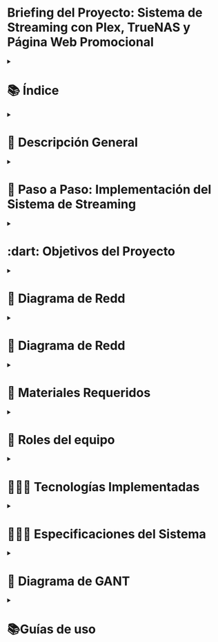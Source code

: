 # Briefing del Proyecto: Sistema de Streaming con Plex, TrueNAS y Página Web Promocional

<details>
  <summary><h1>📚 Índice</h1></summary> 
<p>&nbsp; - Descripción General</p>
<p>&nbsp; - Paso a Paso: - Implementación del Sistema de Streaming</p>
<p>&nbsp; - Infraestructura del Proyecto</p>
<p>&nbsp; - Configuración de la VM con Docker</p>
<p>&nbsp; - Objetivos del Proyecto</p>
<p>&nbsp;&nbsp;&nbsp; - Objetivos Principales</p>
<p>&nbsp;&nbsp;&nbsp; - Objetivos Secundarios</p>
<p>&nbsp; - Diagrama de Red</p>
<p>&nbsp; - Estructura del Proyecto</p>
<p>&nbsp; - Materiales Requeridos</p>
<p>&nbsp; - Roles del Equipo</p>
<p>&nbsp; - Tecnologías Implementadas</p>
<p>&nbsp; - Especificaciones del Sistema</p>
<p>&nbsp; - Diagrama de GANT</p>
<p>&nbsp; - Guías de uso</p>
<p>&nbsp;&nbsp;&nbsp; - DNS</p>
<p>&nbsp;&nbsp;&nbsp; - DHCP</p>
<p>&nbsp;&nbsp;&nbsp; - APACHE</p>
<p>&nbsp;&nbsp;&nbsp; - PFSENCE</p>
<p>&nbsp; - Diagrama de Red</p>
<p>&nbsp; - Documentación y Recursos Adicionales</p>
</details>

<details>
  <summary><h1>📜 Descripción General</h1></summary>
El objetivo de este proyecto es crear un sistema de streaming multimedia eficiente y seguro, utilizando Plex en un entorno virtualizado para gestionar contenido como videos, imágenes y más. Para garantizar la seguridad y disponibilidad de los datos, se implementará un sistema de backups automatizados con TrueNAS, que realizará copias incrementales a medida que se añadan nuevos contenidos. Además, se desarrollará una **página web promocional** para destacar las características del sistema de streaming y redireccionar a los usuarios a las redes sociales del proyecto.
</details>

<details>

<summary><h1>📌 Paso a Paso: Implementación del Sistema de Streaming</h1></summary>

### 🖥️ Infraestructura del Proyecto
✅ **Máquinas Virtuales con Ubuntu Server:**
- **VM 1:** Docker con contenedores (Plex, MySQL + PHP, Web)
  - Hostea aplicaciones en contenedores Docker, incluyendo Plex para streaming multimedia y un servidor web para aplicaciones.
- **VM 2:** Pi-hole (Servidor DNS y bloqueador de publicidad)
  - Funciona como servidor DNS y bloquea anuncios no deseados en toda la red, mejorando la seguridad y el rendimiento.
- **VM 3:** pfSense (Firewall y servidor DHCP)
  - Aloja aplicaciones web con Apache, PHP para el backend y MySQL para la gestión de bases de datos.

## 🚀 1. Configuración de la VM con Docker
### 1.1. Instalación de Docker y Docker Compose
- [ ] Instalar Docker en Ubuntu Server
- [ ] Instalar Docker Compose
- [ ] Crear una red de Docker para comunicación entre los contenedores

### 1.2. Implementación de Contenedores
#### 🟠 **Contenedor 1: Plex (Servidor de Streaming)**
- [ ] Descargar la imagen oficial de Plex
- [ ] Configurar volúmenes para almacenamiento de medios
- [ ] Asignar puertos para acceso web y streaming
- [ ] Probar la reproducción de contenido en la red local

#### 🟡 **Contenedor 2: MySQL + PHP (Base de Datos y Backend)**
- [ ] Descargar la imagen de MySQL
- [ ] Configurar usuarios y permisos en la base de datos
- [ ] Descargar la imagen de PHP y phpMyAdmin
- [ ] Configurar conexión entre PHP y MySQL
- [ ] Verificar acceso a la base de datos desde otros contenedores

#### 🔵 **Contenedor 3: Página Web Promocional (HTML, CSS, JavaScript)**
- [ ] Elegir y configurar el servidor web (Nginx o Apache)
- [ ] Crear y desplegar la página web con HTML, CSS y JavaScript
- [ ] Configurar el acceso desde la red local
- [ ] Implementar medidas básicas de seguridad (HTTPS, firewall, etc.)

---

## 🌐 2. Configuración de Infraestructura Adicional
### 2.1. **VM con Pi-hole (Servidor DNS y Bloqueador de Publicidad)**
- [ ] Instalar Pi-hole en Ubuntu Server
- [ ] Configurar como servidor DNS de la red
- [ ] Establecer reglas de bloqueo de anuncios
- [ ] Verificar que los dispositivos de la red usan Pi-hole

### 2.2. **VM con pfSense (Firewall y Servidor DHCP)**
- [ ] Instalar pfSense en Ubuntu Server
- [ ] Configurar interfaces de red
- [ ] Activar y configurar el servidor DHCP
- [ ] Definir reglas de firewall para permitir tráfico a los servicios necesarios
- [ ] Habilitar NAT si es necesario

---

## ✅ 3. Pruebas y Ajustes Finales
✅ **Verificar que cada servicio funciona correctamente:**
- [ ] Probar la reproducción de medios en Plex
- [ ] Acceder a la base de datos desde la web
- [ ] Asegurar que la web promocional carga sin problemas
- [ ] Comprobar que Pi-hole bloquea anuncios y funciona como DNS
- [ ] Probar conectividad a internet y filtrado de tráfico con pfSense

---

## 🔥 4. Opcional (Mejoras y Optimización)
- [ ] Configurar backups automáticos en TrueNAS
- [ ] Implementar HTTPS con Let's Encrypt en la web
- [ ] Crear reglas avanzadas en pfSense para mayor seguridad
- [ ] Optimizar rendimiento de Docker con ajuste de recursos

:computer: Estructura del Proyecto:

Maquinas Virtuales:
- **Máquina Virtual 1 (Linux + Docker):** Alojamiento del servidor de streaming con Plex, configurado dentro de un contenedor Docker.
- **Máquina Virtual 2 (TrueNAS):** Almacenamiento seguro de los datos con backups automáticos e incrementales.
- **Máquina Virtual 3 (Servidor Web):**

</details>  

<details>
  <summary><h1>:dart: Objetivos del Proyecto</h1></summary>
  
## :dart: Objetivos del Proyecto

### :one: Objetivos Principales

1. **Implementar un servidor de streaming:** Configurar Plex dentro de un contenedor Docker para ofrecer un sistema eficiente y accesible de transmisión de contenidos multimedia.
2. **Seguridad y Backup:** Utilizar TrueNAS para realizar backups incrementales del contenido del servidor Plex, asegurando la integridad y disponibilidad de los datos.
3. **Desarrollar una página web promocional:** Crear un sitio web para promocionar el contenedor de streaming y redirigir a las redes sociales del proyecto.

### :two: Objetivos Secundarios

- Optimizar el rendimiento del servidor Plex dentro de Docker para garantizar una experiencia fluida de streaming.
- Configurar alertas en TrueNAS para notificar posibles problemas en los backups.
- Proveer un diseño atractivo y responsive en la página web para mejorar la experiencia de usuario.
  </details>

<details>
  <summary><h1>🛜 Diagrama de Redd</h1></summary>

![](https://github.com/wixrpj/InfoSingh/blob/main/Diagrama%20de%20seguridad%20de%20red.png)

</details>

<details>
  <summary><h1>🛜 Diagrama de Redd</h1></summary>
  
## 🏗️ Estructura del Proyecto

### 🐋 Máquina Virtual 1: Sistema Operativo Linux + Docker

- **Sistema Operativo:** Distribución de Linux ligera (por ejemplo, Ubuntu Server o Debian).
- **Docker:** Configuración de un contenedor que ejecute Plex para la transmisión de contenido multimedia.
- **Almacenamiento:** Montaje de volúmenes en Docker para gestionar la carga y organización de los contenidos (videos, imágenes, etc.).

### ☁️ Máquina Virtual 2: TrueNAS

- **TrueNAS:** Configuración como servidor NAS para almacenar backups del sistema Plex.
- **Backups Incrementales:** Implementación de un sistema automatizado para realizar copias de seguridad solo de los archivos modificados o añadidos recientemente.
- **Cifrado:** Protección de los datos respaldados para garantizar su seguridad.

### 🌐 Página Web Promocional

⚙️ **Funcionalidades:**
  - Información del servidor de streaming (ventajas, características, tecnología utilizada).
  - Promoción de los contenidos disponibles y ventajas de usar Plex.
  - Redirección a redes sociales del proyecto.
🖌️ **Diseño:** Responsive y enfocado en la usabilidad.

🖥️ **Tecnologías:**
  - **Frontend:** HTML, CSS, JavaScript (opcionalmente usar frameworks como Bootstrap).
  - **Hosting:** Uso de servicios gratuitos como GitHub Pages o servidores propios.

</details>

<details>
  <summary><h1>🧱 Materiales Requeridos</h1></summary>
  
### 💪 Físicos

- **Servidor o Hardware para Máquinas Virtuales:** Equipo capaz de ejecutar dos máquinas virtuales con los recursos necesarios.
- **Conexión a Internet:** Para garantizar un acceso fluido al servidor Plex y sincronización de backups con TrueNAS.

### 🧠 Lógicos
- **Linux (Distribución Ligera):** Base para la Máquina Virtual 1.
- **Docker:** Para contenerizar Plex y facilitar su implementación.
- **Plex Media Server:** Herramienta principal de transmisión de contenido.
- **TrueNAS:** Sistema operativo para gestionar los backups en la Máquina Virtual 2.
- **HTML, CSS, JavaScript:** Para desarrollar la página web promocional.
- **Apache:** Para hostear la página web del proyecto, con dominio personalizado.

</details>

<details>
  <summary><h1>🪪 Roles del equipo</h1></summary>
  
| Nombre del miembro |       Roles de equipo       |     Trabajo de cada miembro   |
|:-------------------|:----------------------------|:------------------------------|
|Raul                |Administrador de sistemas    | Experimentar con las maquinas e instalar maquinas nuevas y diseñar la página.  |
|Parwinder           |Diseñador web y diagramas    | Diseñar el diagrama del proyecto y llevar al dia el trello y diseñar la página.|

</details>
<details>
  <summary><h1>🧑🏽‍💻 Tecnologías Implementadas</h1></summary>

El sistema **SPT** se basa en una variedad de tecnologías modernas para garantizar un rendimiento óptimo y una gestión eficiente de incidencias. A continuación se detallan las principales tecnologías utilizadas:

| Categoría        | Tecnología  | Descripción                                                                                       | Icono                                                                                   |
|------------------|-------------|---------------------------------------------------------------------------------------------------|-----------------------------------------------------------------------------------------|
| Infraestructura | Proxmox    | Plataforma de virtualización que permite gestionar máquinas virtuales y contenedores.               | <img src="https://img.icons8.com/color/48/000000/proxmox.png" width="50" height="50" alt="Proxmox">|
|                  ||            ||
| Desarrollo      | HTML       | Estructura básica de las páginas web.                                                               | <img src="https://img.icons8.com/color/48/000000/html-5.png" width="50" height="50" alt="HTML">|
|                 | CSS        | Estilos y diseño visual para una experiencia de usuario atractiva.                                  | <img src="https://img.icons8.com/color/48/000000/css3.png" width="50" height="50" alt="CSS">|
|                 | JavaScript | Interactividad y dinamismo en la interfaz del usuario.                                              | <img src="https://img.icons8.com/color/48/000000/javascript.png" width="50" height="50" alt="JavaScript">|
|                  ||            ||
| Base de Datos   | MySQL      | Sistema de gestión de bases de datos relacional utilizado para almacenar datos.                     | <img src="https://img.icons8.com/color/48/000000/mysql-logo.png" width="50" height="50" alt="MySQL">|
|                  ||            ||
| Redes           | DHCP       | Protocolo utilizado para asignar dinámicamente direcciones IP a dispositivos en la red.             | <img src= "https://github.com/wixrpj/InfoSingh/blob/main/dhcp.png" width="50" height="50" alt="DHCP">|
|                 | DNS        | Sistema de nombres de dominio que traduce nombres legibles por humanos a direcciones IP.            | <img src= "https://libros.catedu.es/uploads/images/gallery/2023-02/pihole-logo.png" width="50" height="75" alt="DNS">|
| Control de Versiones  | GitHub     | Plataforma para alojar repositorios Git y colaborar en proyectos.                             | <img src="https://github.githubassets.com/images/modules/logos_page/GitHub-Mark.png" width="50" height="50" alt="GitHub">|

</details>
<details>
  <summary><h1>👨🏽‍💻 Especificaciones del Sistema</h1></summary>
  
A continuación, se detallan las especificaciones de los componentes del sistema:
Máquina Host: Es el equipo principal que tiene un Sistema Operativo Windows 11 y tiene una configuración de red DHCP con la IP 100.77.20.65.
DNS (Pi-Hole): Es un servidor DNS que utiliza Ubuntu Server 22.04.01 y está configurado con la IP 10.1.2.10 y un gateway 10.1.2.1. Lo hemos elegido porque Pi-Hole es comúnmente utilizado para bloquear anuncios y rastreos a nivel de red.
| COMPONENTE    | SO                  | ALMACENAMIENTO | CPU          | RAM  | IP                | GATEWAY      |
|---------------|---------------------|----------------|--------------|------|-------------------|--------------|
| MAQUINA HOST  | Windows 11          | 465 GB         | 4            | 8 GB | 100.77.20.65      | 100.77.20.1  |
| DNS(Pi-Hole)  | Ubuntu SV 22.04.01  | 25 GB          | 2            | 2 GB | 10.20.30.101      | 10.20.30.100 |
| PFSENSE       | FREEBSD 64bit       | 16 GB          | 1            | 1 GB | 10.20.30.100      | 10.20.30.100 |
| Apache        | Ubuntu SV 22.04.01  | 25 GB          | 2            | 3 GB | 10.20.30.105      | 10.20.30.100 |
| Docker SV     | Ubuntu SV 22.04.01  | 25 GB          | 2            | 2 GB | 10.20.30.110      | 10.20.30.100 |

</details>

<details>
  <summary><h1>📅 Diagrama de GANT</h1></summary>

Este es nuestro diagrama de Gantt, un cronograma del proyecto. En él se detallan las tareas y su duración. Cada barra horizontal representa una actividad, y su longitud indica el tiempo estimado para su ejecución. Dentro de cada rango he especificado el rango de fecha en el que se va a trabajar aproximadamente.
![](https://github.com/wixrpj/InfoSingh/blob/main/Captura%20de%20pantalla%202025-02-05%20125028.png)

</details>

<details>
  <summary><h1>📚Guías de uso</h1></summary>
  
  <details>
  <summary><h2>🛜DNS</h2></summary>
  
#### 🤔¿Qué es DNS?
El **Sistema de Nombres de Dominio (DNS, Domain Name System)** es un sistema que traduce los nombres de dominio de Internet (como www.google.com) en direcciones IP (como 192.168.1.2). Esto permite que los usuarios accedan a sitios web y otros servicios sin necesidad de recordar direcciones IP numéricas. Además, el DNS permite mejorar la privacidad y seguridad de tu red al bloquear solicitudes de dominios maliciosos o no deseados. Pi-hole actúa como un agujero negro para anuncios y rastreadores, filtrando las solicitudes DNS antes de que lleguen a servidores externos.

#### 👨‍🔧¿Por qué es necesario DNS en este proyecto?
- Permite que los usuarios accedan al servidor **Plex** y a la **página web promocional** mediante nombres de dominio personalizados en lugar de direcciones IP.
- Facilita la integración de **Pi-hole** como bloqueador de publicidad y filtrado DNS, mejorando la experiencia de navegación en la red.
- Optimiza la administración de servicios internos, asegurando que cada componente (Plex, base de datos, web) sea accesible fácilmente sin necesidad de configurar direcciones IP estáticas manualmente.

### Instalacion DNS
La instalacion de DNS ha sido a base de comandos en ubuntu server, y a partir de ahi se ha configurado todo con interfaz grafica poniendo la ip del ordenador anfitrion y configurar un renvio de puertos para poder entrar a la interfaz grafica con la red nat.

Para configurar DNS en Pi-hole, lo primero que hice fue acceder a la interfaz web de administración de Pi-hole. Una vez dentro, navegué hasta la sección "Settings" (Configuración) y seleccioné la pestaña "DNS". En esta sección, elegí los servidores DNS que mejor se adaptaban a mis necesidades, como Google DNS, Cloudflare u OpenDNS. También activé la opción de DNS sobre HTTPS (DoH) para cifrar las consultas DNS y mejorar la privacidad de la red.

Después de seleccionar los servidores DNS, guardé los cambios y reinicié el servicio de Pi-hole para aplicar la configuración. Para asegurarme de que todo funcionaba correctamente, realicé algunas consultas DNS desde dispositivos conectados a la red. Una vez confirmado que los DNS estaban operativos, Pi-hole comenzó a filtrar las solicitudes DNS según las listas de bloqueo que había definido. Estas listas las personalicé para adaptar el filtrado a mis necesidades específicas. La combinación de Pi-hole con servidores DNS confiables no solo mejoró la seguridad de la red, sino que también optimizó la navegación al reducir el tiempo de resolución de dominios.

### Pasos a seguir
Primero, me informé a través de la guía oficial de Pi-hole. Luego, descargué e instalé una **OVA** de Ubuntu Server. Siguiendo las instrucciones de la guía, fui ejecutando los comandos necesarios hasta completar la instalación. Una vez finalizada, pude acceder al menú gráfico, desde donde es posible conectarse a la interfaz gráfica para configurar tanto el DNS como el DHCP.

### Incidencias
Tuvimos una incidencia en la que perdimos la contraseña de acceso a la interfaz gráfica de Pi-hole. Afortunadamente, consultando la guía oficial de Pi-hole, encontré comandos útiles para resolver el problema. En particular, el comando sudo pihole -a -p me permitió restablecer la contraseña y continuar trabajando sin interrupciones en la máquina virtual.

#### Manual [Guía oficial](https://discourse.pi-hole.net/t/how-do-i-configure-my-devices-to-use-pi-hole-as-their-dns-server/245)
</details>

<details>
  <summary><h2>DHCP</h2></summary>
  
### ¿Qué es DHCP?
El **Protocolo de Configuración Dinámica de Host (DHCP, Dynamic Host Configuration Protocol)** es un protocolo que asigna automáticamente direcciones IP y otros parámetros de configuración de red (como la máscara de subred y la puerta de enlace) a los dispositivos en una red.

#### ¿Por qué es necesario DHCP?
- Asigna automáticamente direcciones IP a las máquinas virtuales y contenedores en la red, evitando conflictos y asegurando conectividad eficiente.
- Permite que **pfSense** administre la distribución de IPs en la red, organizando el tráfico entre los dispositivos y aplicando reglas de firewall según sea necesario.
- Ayuda a la integración de **Pi-hole**, asegurando que todos los dispositivos usen el servidor DNS correcto para el filtrado de publicidad y seguridad.
- Garantiza una gestión dinámica y escalable de la red sin necesidad de configuración manual de IPs en cada dispositivo.

### Instalacion DHCP
La instalación del DHCP ha sido muy sencilla, ya que venía preinstalado junto con **Pi-hole**. Lo único que he tenido que hacer fue configurar un rango de IPs compatibles.

### Incidencias
Las incidencias que hemos experimentado han sido mínimas y se han debido principalmente a una falta de atención. El problema surgió porque, aunque configuramos el rango de IPs, al conectar el dominio se asignó un rango distinto. Esto ocurrió porque no activamos correctamente el rango de IP previamente configurado

#### Manual [Guía oficial](https://discourse.pi-hole.net/t/how-do-i-use-pi-holes-built-in-dhcp-server-and-why-would-i-want-to/3026)

</details>

<details>
  <summary><h2>Apache</h2></summary>

#### ¿Qué es Apache?
Apache es un servidor web de código abierto que se usa para alojar sitios y aplicaciones en Internet. Básicamente, es el software que se encarga de recibir las peticiones de los usuarios (cuando alguien entra a un sitio web) y responder enviando la información correspondiente (como páginas HTML, imágenes o archivos). Es uno de los servidores web más utilizados en el mundo por su flexibilidad, seguridad y estabilidad.  

#### ¿Por qué es necesario?
Apache es necesario en mi proyecto porque es el servidor web que se encargará de entregar el contenido multimedia, como películas y series, a los usuarios registrados. Sin un servidor como Apache, no tendría una forma eficiente de servir los archivos y páginas web que componen mi plataforma. Además, Apache es compatible con múltiples tecnologías y lenguajes, lo que me permitirá integrar funcionalidades dinámicas, como la autenticación de usuarios, la gestión de perfiles y la reproducción de contenido. Su flexibilidad y capacidad de configuración lo hacen ideal para adaptarse a las necesidades específicas de mi proyecto.

### ¿Qué es UFW y por qué no lo estamos utilizando?
UFW (Uncomplicated Firewall) es una herramienta de cortafuegos diseñada para simplificar la gestión de iptables en sistemas basados en Linux, como Ubuntu. Su objetivo es proporcionar una interfaz fácil de usar para configurar reglas de firewall y proteger el sistema controlando el tráfico de red entrante y saliente.

**Razones por las que no estamos utilizando UFW por el momento:**
- Facilitar la instalación y configuración de otros servicios:
  - En esta fase inicial del proyecto, priorizamos la instalación y puesta en marcha de servicios críticos como Apache, MySQL, Docker, Pi-hole y pfSense. Evitar UFW en esta etapa nos permite agilizar el proceso y evitar complicaciones innecesarias.
- Conflictos de puertos:
  - UFW podría bloquear puertos esenciales utilizados por servicios como Apache, MySQL, Docker o Pi-hole, lo que generaría problemas de conectividad y accesibilidad en la red.
- Complejidad en la gestión de reglas:
  - Al tener múltiples servicios (Plex, Apache, MySQL, Pi-hole, pfSense, etc.), la configuración de reglas en UFW se volvería compleja y propensa a errores, especialmente si no se recuerda qué reglas se han implementado.


**Plan a futuro:**
Aunque por el momento no estamos utilizando UFW para dar mayor facilidad a la instalación y configuración de los servicios, planeamos implementarlo en una fase posterior del proyecto. Una vez que todos los servicios estén funcionando de manera estable, UFW se añadirá como una capa adicional de seguridad para proteger cada máquina virtual individualmente. Esto nos permitirá gestionar el tráfico de red con mayor precisión, optimizando y fortaleciendo la seguridad del sistema en su conjunto.

## Pasos de instalación
### Paso 1: Actualizar los paquetes del sistema
Antes de instalar Apache, es recomendable actualizar el sistema:

```bash
sudo apt update
```

---
### Paso 2: Instalar Apache2
Ejecuta el siguiente comando para instalar Apache:

```bash
sudo apt install apache2 -y
```

---
### Paso 3: Verificar el estado de Apache
Para verificar si Apache está corriendo:

```bash
sudo systemctl status apache2
```

---
### Paso 4: Abrir el puerto en el firewall (opcional)
Si **UFW (Uncomplicated Firewall)** está activado, permite tráfico HTTP y HTTPS:

```bash
sudo ufw allow 'Apache Full'
```

Verifica las reglas del firewall:

```bash
sudo ufw status
```

---
### Paso 5: Probar Apache en el navegador
Abre un navegador y accede a la dirección IP del servidor o al localhost:

```
http://IP_DEL_SERVIDOR
```

Si Apache está funcionando, verás la página de bienvenida "It works!".

---
## Paso 6: Administrar Apache2

### Reiniciar Apache
```bash
sudo systemctl restart apache2
```

### Recargar configuración sin interrumpir el servicio
```bash
sudo systemctl reload apache2
```
#### Manual [Guía oficial](https://www.php.net/manual/es/book.apache.php)

---
## PFSense
#### ¿Qué es pfSense?
pfSense es una distribución personalizada de FreeBSD adaptado para su uso como firewall y enrutador. Aparte es un programa de código abierto que funciona como un firewall de alto nivel, diseñado para proteger redes y dispositivos de amenazas externas. Se puede instalar en una máquina virtual, descargándolo directamente desde su página oficial, o adquirir como un dispositivo físico (appliance) que ya viene con el sistema preconfigurado y listo para usar. Su principal función es actuar como un cortafuegos, ubicándose entre internet y nuestros dispositivos para detectar y bloquear actividades sospechosas. Esto lo convierte en una herramienta esencial para mantener la seguridad, ya sea en entornos empresariales o incluso para uso personal.

#### ¿Por qué es necesario pfSense?
pfSense es una herramienta muy util para la seguridad y gestión de redes, especialmente en entornos donde proteger datos y optimizar el tráfico son prioritarios. Con un firewall robusto, protege contra intrusiones, malware y otras amenazas cibernéticas, además de permitir la creación de redes privadas virtuales (VPN) para conectar oficinas remotas o usuarios móviles de forma segura. También optimiza el rendimiento de la red con funciones como balanceo de carga y gestión de ancho de banda, útiles en entornos con muchos usuarios o servicios en línea. Su facilidad de uso y capacidad para simplificar la administración de redes lo convierten en una solución eficiente, aunque su interfaz grafica deja mucho que desear.

### ¿En qué sistema se basa?
pfSense se basa en el sistema operativo FreeBSD, un sistema de alto rendimiento en entornos de red. FreeBSD proporciona la base sobre la cual pfSense construye sus funciones avanzadas de firewall, enrutamiento, VPN y gestión de tráfico, lo que lo convierte en una solución confiable y eficiente para la seguridad y administración de redes.

### ¿Cuáles son las principales características de pfSense?
- **Firewall avanzado:** Protege la red bloqueando intrusiones, malware y otras amenazas externas.
- **Enrutamiento:** Permite gestionar el tráfico entre diferentes redes de manera eficiente.
- **VPN (Red Privada Virtual):** Facilita conexiones seguras para usuarios remotos o entre oficinas.
- **Balanceo de carga:** Distribuye el tráfico entre múltiples conexiones para optimizar el rendimiento.
- **Gestión de ancho de banda:** Controla y prioriza el uso de la red para evitar congestiones.
- **Filtrado de contenido:** Bloquea acceso a sitios web o servicios no deseados.
- **Detección de intrusiones:** Monitorea la red en busca de actividades sospechosas.
- **Interfaz web intuitiva:** Facilita la configuración y el monitoreo sin necesidad de conocimientos técnicos avanzados.
- **Personalización:** Admite la instalación de paquetes adicionales para añadir funcionalidades específicas.

### ¿Es pfSense una opción viable para empresas y redes domésticas?
pfSense es una excelente opción tanto para empresas como para redes domésticas por su versatilidad y relación calidad-precio. Para las empresas, ofrece funciones avanzadas como un firewall robusto, VPN para conexiones seguras, balanceo de carga para optimizar el tráfico y gestión del ancho de banda. Además, es personalizable, permitiendo añadir funciones específicas como filtrado de contenido, lo que lo hace ideal para adaptarse a las necesidades de cada organización.

En el ámbito doméstico, pfSense también es muy útil, especialmente si hay varios dispositivos conectados o quieres mejorar la seguridad de tu red. Aunque puede parecer un poco complicado al principio, su interfaz web es intuitiva y fácil de manejar una vez que te familiarizas con ella. Y al ser de código abierto, no requiere licencias costosas, lo que lo convierte en una opción accesible para usuarios particulares.

En definitiva, pfSense es una solución completa que funciona bien tanto en entornos empresariales como en redes caseras, ofreciendo seguridad, rendimiento y flexibilidad sin necesidad de invertir grandes cantidades de dinero.

## Descarga e instalacion PfSense:
La descarga y uso de pfSense CE es completamente gratuita, basta con entrar en la web oficial (https://www.pfsense.org/) e irnos directamente a la pestaña de «Download».
```
https://www.pfsense.org/download/
```
![](https://github.com/wixrpj/InfoSingh/blob/main/Captura%20de%20pantalla%202025-03-05%20121359.png)

----

También tenemos que seleccionar el tipo de imagen, si queremos una imagen ISO para copiar en un DVD o pendrive, o directamente una imagen USB, nosotros hemos seleccionado la imagen ISO DVD. A continuación, deberemos elegir el servidor desde donde realizar la descarga, es recomendable que siempre sea el más cercano físicamente de tu ubicación actual.

Una vez que hayamos descargado la imagen, deberemos descomprimirla ya que viene en formato iso.gz, y deberemos extraer la imagen ISO directamente.

![](https://github.com/wixrpj/InfoSingh/blob/main/Captura%20de%20pantalla%202025-03-05%20121757.png)

----

Una vez que lo hayamos descargado, podremos guardarlo en un disco duro o en una carpeta segura para que no lo eliminen. Vamos a instalar pfSense en una máquina virtual con Oracle VM VirtualBox. La máquina server tiene que crear dos tarjetas de red, REVISAR!!!!!! una en modo bridge y otra en modo host-only para poder acceder vía web desde nuestro ordenador, sin depender de la red local.

Configuración de la máquina virtual:
![](https://github.com/wixrpj/InfoSingh/blob/main/Captura%20de%20pantalla%202025-03-05%20123034.png)

----

Instalación de pfSense en VM
Cuando arrancamos la máquina virtual, podremos ver un menú con varias opciones de arranque, no debemos tocar nada y esperar a que pasen los segundos. Posteriormente cargará, y ya podremos ver las diferentes opciones que nos brinda la imagen ISO para la instalación de pfSense.

![](https://github.com/wixrpj/InfoSingh/blob/main/Captura%20de%20pantalla%202025-03-05%20121834.png)

----

Una vez que arranque la instalación de este sistema operativo, que aceptar el copyright que nos muestra. En el siguiente menú podremos instalar, recuperar el sistema operativo en caso de fallo catastrófico, y también recuperar el archivo de configuración config.xml de una instalación anterior. Nosotros pincharemos en «Install» para instalar el sistema operativo desde cero. En el siguiente menú tendremos que configurar el teclado, eligiendo nuestro idioma y distribución de teclado.
Después nos preguntará cómo queremos instalar el sistema operativo, si con UFS para BIOS o UEFI, de forma manual para expertos, abrir la consola para hacer todo manualmente, o utilizar ZFS como sistema de archivos. En nuestro caso, hemos elegido la primera de todas, Auto (UFS) BIOS y procedemos con la instalación. La instalación tardará un minuto aproximadamente, aunque dependerá del hardware que tengas, cuando finalice nos preguntará si queremos lanzar una consola para hacer configuraciones específicas, pinchamos en «No» y posteriormente nos preguntará si queremos reiniciar el sistema operativo, y aceptamos.
Si después de reiniciar te pide que vuelvas a instalar la iso lo que hacemos es apagar la máquina y quitar la iso para que se solucione el error y volvemos a arrancar-la.

![](https://github.com/wixrpj/InfoSingh/blob/main/Captura%20de%20pantalla%202025-03-05%20121847.png)

----

En cuanto se inicie nuevamente pfSense, podemos ver que se le ha asignado correctamente una IP a la WAN de Internet y otra a la LAN.

![](https://github.com/wixrpj/InfoSingh/blob/main/Captura%20de%20pantalla%202025-03-05%20121900.png)

En el menú de administración por consola podremos realizar las siguientes acciones:
- Cerrar sesión a SSH
- Asignar interfaces físicas a la WAN o LAN, permite configurar también VLANs para la conexión a Internet e incluso de cara a la LAN.
- Configurar la dirección IP de las diferentes interfaces configuradas anteriormente.
- Resetear la contraseña de administrador para entrar vía web.
- Restaurar pfSense a valores de fábrica.
- Reiniciar el sistema operativo.
- Apagar el sistema operativo.
- Hacer ping a un host.
- Lanzar una consola para tareas de administración avanzadas por comandos.
- Lanzar pfTop para ver todas las conexiones actuales.
- Ver los logs del sistema operativo de filtrado.
- Reiniciar el servidor web.
- Lanzar consola con utilidades pfSense para configuraciones rápidas.
- Actualizar desde consola.
- Habilitar SSH en el sistema operativo.
- Restaurar una configuración reciente.
- Reiniciar PHP-FPM por si tenemos problemas de acceso vía web al sistema operativo.

----

Por supuesto, debemos realizar la configuración desde cero, asignando la interfaz correspondiente a la WAN y a la LAN:

![](https://github.com/wixrpj/InfoSingh/blob/main/Captura%20de%20pantalla%202025-03-05%20121916.png)

----
Despues de haber seguido los pasos de instalacon con una maquina cliente accedemos a la interfaz grafica de PfSense para empezar a configurarlo
```
http://IP.DE.TU.SERVER (10.20.30.1)
```
</details>
<details>
  <summary><h2>Port forward</h2></summary>
  
#### ¿Qué es el port forward?
El port forwarding (o reenvío de puertos) es una técnica que permite redirigir el tráfico de internet que llega a un puerto específico de un router o firewall hacia un dispositivo o servicio dentro de una red local. Esto es útil cuando necesitas que un servicio, como un servidor web, un juego en línea o una cámara IP, sea accesible desde fuera de tu red.

Por ejemplo, si tienes un servidor web en tu casa y quieres que alguien pueda acceder a él desde internet, configuras el port forwarding para que el tráfico que llega al puerto 80 (el puerto usado para HTTP) de tu router se redirija hacia la dirección IP local de tu servidor. Sin esta configuración, el router no sabría a qué dispositivo enviar el tráfico, y el servicio no sería accesible desde fuera.

## Objetivos del Port Forward
El objetivo principal del port forwarding es permitir el acceso remoto a servicios alojados dentro de una red local desde cualquier ubicación externa. Esta técnica facilita la publicación de páginas web, la conexión remota por SSH para la administración de servidores y el acceso a otros servicios internos sin comprometer la seguridad general de la red.

En el caso de SSH, el port forwarding se utiliza para establecer túneles seguros que permiten evadir bloqueos de puertos o restricciones de firewall. Gracias a este mecanismo, es posible garantizar la confidencialidad e integridad de los datos transmitidos, ofreciendo una solución eficiente para la administración remota y la comunicación segura entre redes diferentes.

### Pasos a seguir para el Port Forward

- **Acceder a la configuración de pfSense:** Ingresar a la interfaz web de administración de pfSense a través de su dirección IP (en mi caso es el 10.20.30.1).
   
- **Identificar la sección de Port Forwarding:** Navegar a Firewall > NAT y seleccionar la pestaña Port Forward.
   
- **Comprobar la existencia de las reglas de salida:** Asegurarse de que las reglas de salida permitan la conexión desde la red interna hacia el exterior, revisando en Firewall > Rules > LAN que existan reglas que permitan el tráfico saliente.
   
- **Crear las reglas de entrada - Puerto 80:** Ir a Firewall > NAT > Port Forward, hacer clic en Add y configurar la regla con los siguientes parámetros:
   - **Interface:** WAN
   - **Protocol:** TCP
   - **Destination Port Range:** 80 (HTTP)
   - **Redirect Target IP:** 10.20.30.100
   - **Redirect Target Port:** 80
   - **Description:** Mi regla NAT en WAN - acceso por HTTP
     
- **Guardar la configuración:** Aplicar los cambios y asegurarse de que la regla aparezca en la lista.
   
- **Crear la regla de firewall:** Automáticamente, pfSense ofrece la opción de crear la regla de firewall asociada. Seleccioné esta opción para permitir el tráfico entrante.

- **Probar la conexión:** Verificar desde el exterior si el servicio es accesible a través de la dirección IP pública de pfSense y el puerto configurado.
  
Crear las reglas de entrada - Puerto 80, consiste en crear una regla de entrada a traves de la interfaz de la red WAN en el firewall que permita redirigir el trafico web por el puerto 80 hacia el servidor apache que contiene la Web en la Lan
![](https://github.com/wixrpj/InfoSingh/blob/main/Captura%20de%20pantalla%202025-03-06%20115239.png)

En esos instantes, ya podremos acceder vía web a la configuración del pfSense, a través de https://10.20.30.1 con nombre de usuario «admin» y contraseña «pfsense».

---

### Reglas Wan recomendables
| Opcion        | Descripcion         |
|---------------|---------------------|
| Action        |Pass                 |
| Interface     | WAN                 |
| Protocol      | UDP                 |
| Source        | Any                 |
| Destination   | Any                 |
| Destination port range|5194         |
| Logs          | Seleccionamos la opción de guardar|
| Description   | OPENVPN:RULE        |

### Reglas Port Forward recomendables
| Opcion        | Descripcion         |
|---------------|---------------------|
| Interfaz      | WAN                 |
| Address family| IPv4                |
| Protocol      | TCP                 |
| Destination   | WAN address         |
| Destination port|SSH (puerto 22 por defecto) |
| Redirect target port|SSH (puerto 22 por defecto)|
| Description   | regla NAT en WAN para SSH        |

### Reglas Adicionales PfSense
En este apartado voy a ofreceros 2 reglas adcionales para que podais mejorar vuestro server PfSense

#### Puerto HTTP
| Opcion        | Descripcion         |
|---------------|---------------------|
| Interfaz      | WAN                 |
| Address family| IPv4                |
| Protocol      | TCP/UDP             |
| Destination   | WAN address         |
| Destination port|HTTP (puerto 80 por defecto) |
| Redirect target ip|Address or Alias (Ip de la maquina que quieras añadir esta opcion)|
| Description   |Mi Regla NAT - acceso HTTP|


#### Puerto SSH
Esta regla SSH te permite conectarte desde tu maquina host a tu maquina virtual para que te sea mas accesible la transmision de textos y las configuraciones.
| Opcion        | Descripcion         |
|---------------|---------------------|
| Interfaz      | WAN                 |
| Address family| IPv4                |
| Protocol      | TCP                 |
| Destination   | WAN address         |
| Destination port|SSH (puerto 22 por defecto)|
| Redirect target port|Address or Alias (Ip de la maquina que quieras añadir esta opcion)|
| Description   |Mi Regla NAT - acceso SSH|

</details>

## Diagrama de Red
Aqui se ve puede apreciar mas visualmente la infrastructura de red que se ha contruido con esta instalacion de firewall.
![](https://github.com/wixrpj/InfoSingh/blob/main/Captura%20de%20pantalla%202025-03-06%20122451.png)

## Incidencias Comunes
- Si no consigues conectarte a la interfaz gráfica de pfSense, asegúrate de estar en la misma red y que puedes interactuar con el comando ping con la máquina servidor.
- A la hora de instalar pfSense vía VirtualBox/Máquina virtual, asegúrate de poner en el sistema "FREEBSD 64", ya que con otra versión podrías tener muchas limitaciones o fallos.
- En el direccionamiento de IP cuando estás configurando la WAN puede hacerse complicado, pero intenta leer todas las explicaciones que te da la máquina y si no conoces alguna función, búscala para no cometer fallos en el servidor.
- Muy importante: quita el adaptador puente en la máquina cliente; solo tiene que tener un adaptador y es el de la "RED interna".
- Hay que instalar el "openssh.server" en la máquina cliente para que pueda funcionar el "SSH" correctamente.

---

## TrueNAS
#### ¿Qué es TrueNAS?
TrueNAS es un sistema operativo especializado en proporcionar servicios de almacenamiento en red (NAS) de manera segura y escalable. Originalmente conocido como FreeNAS, está diseñado para convertir hardware estándar en servidores de almacenamiento profesionales con funciones avanzadas.

Es una plataforma de código abierto basada en FreeBSD que permite crear servidores NAS para almacenamiento masivo, backups automatizados y acceso remoto a archivos. Su versión gratuita (TrueNAS CORE) ofrece herramientas empresariales como cifrado nativo, replicación de datos y soporte para protocolos múltiples.

#### ¿Por qué es necesario?
- **Centralización de datos**: Permite almacenar y acceder a información desde cualquier dispositivo conectado a la red (PCs, móviles, tablets).
- **Seguridad reforzada**: Usa el sistema de archivos ZFS con protección contra corrupción de datos y opciones de cifrado AES-XTS.
- **Reducción de costos**: Elimina la necesidad de software pago para gestión NAS y aprovecha hardware existente.
- **Escalabilidad**: Admite desde configuraciones domésticas hasta empresariales con RAID-Z (hasta triple paridad) y expansión mediante discos adicionales.

#### Base del sistema
TrueNAS CORE se fundamenta en:
- **FreeBSD**: Sistema operativo base que garantiza estabilidad y compatibilidad con hardware x64.
- **OpenZFS**: Sistema de archivos que ofrece integridad de datos mediante checksums, snapshots y reparación automática de errores.

#### Principales características
**Almacenamiento y seguridad:**
- Configuración de pools híbridos (HDD + SSD) para optimizar velocidad y costo.
- Cifrado nativo a nivel de dataset con contraseñas o claves.
- RAID-X  con tolerancia a fallos de hasta 3 discos.

**Conectividad y servicios:**
- Protocolos multi-plataforma: SMB (Windows), AFP (macOS), NFS (Unix), FTP, Rsync.
- Servicios integrados: OpenVPN (cliente/servidor), DNS dinámico, LDAP, Active Directory.
- Soporte para máquinas virtuales y contenedores via bhyve.

**Automatización y gestión:**
- Copias de seguridad programables con replicación local/remota.
- Monitoreo SMART de discos y alertas por email.
- Interfaz web con actualizaciones en un clic y plugins preconfigurados (Ej: Transmission para Torrents).

**Adaptabilidad empresarial:**
- Claves API para integración con herramientas de monitorización como TrueCommand.
- Compatibilidad con estándares empresariales: Kerberos, SNMP, iSCSI.
  
### Instalacion Truenas
## Paso 1: Crear la Máquina Virtual

1. Abre tu software de virtualización.
2. Crea una nueva máquina virtual con los siguientes parámetros:
   - **Nombre:** TrueNAS
   - **Tipo:** BSD
   - **Versión:** FreeBSD (64-bit)
   - **RAM:** Mínimo 2GB
   - **Disco duro:** Crear un disco virtual de al menos 16GB para el sistema
3. Agrega discos virtuales adicionales para el almacenamiento de datos.

## Paso 2: Instalar TrueNAS

1. Monta la ISO de TrueNAS en la máquina virtual.
2. Inicia la máquina virtual y arranca desde la ISO.
3. Selecciona la opción **Install/Upgrade**.
4. Elige el disco donde se instalará TrueNAS (el disco de 16GB creado en el paso anterior).
5. Confirma la instalación y espera a que finalice.

## Paso 4: Finalización y Acceso

- **Usuarios y Permisos:** Configura usuarios y permisos para controlar el acceso a los datos.
- **Activa la opcion RSYNC y configurala con los usuarios creados.
- **Monitorización:** Usa herramientas de monitoreo para supervisar el sistema.

## Incidencias

---

## PHP Y MYSQL

#### ¿Qué és?

**PHP**
PHP (Hypertext Preprocessor) es un lenguaje de programación del lado del servidor ampliamente utilizado en el desarrollo web. Se ejecuta en el servidor y genera HTML dinámico que se envía al navegador del usuario. Es ideal para crear aplicaciones web interactivas, manejar formularios, gestionar sesiones y conectarse a bases de datos.

**MySQL**
MySQL es un sistema de gestión de bases de datos relacionales (RDBMS) de código abierto. Utiliza el lenguaje SQL (Structured Query Language) para almacenar, organizar y recuperar datos de manera eficiente. Es una de las bases de datos más populares en aplicaciones web.

**PHP y MySQL juntos**
La combinación de PHP y MySQL es una de las más comunes en el desarrollo web. PHP se encarga de la lógica del servidor y la interacción con el usuario, mientras que MySQL gestiona el almacenamiento y la recuperación de datos. Juntos, permiten crear aplicaciones web dinámicas y escalables, como sistemas de gestión de contenido (CMS), tiendas en línea, y plataformas de autenticación.


#### ¿Por qué es necesario?
En mi proyecto de creación de una página web, PHP y MySQL son esenciales porque me permiten construir una plataforma dinámica y funcional. PHP, como lenguaje del lado del servidor, me ayuda a generar contenido que se adapta a las interacciones del usuario, como mostrar información personalizada o procesar datos de formularios. MySQL, por su parte, me permite almacenar y gestionar datos de manera organizada, como los registros de usuarios, productos o cualquier otro contenido relevante. Juntos, estas tecnologías me ofrecen las herramientas necesarias para crear una página web interactiva y escalable.

Además, PHP y MySQL son ideales para mi proyecto debido a su facilidad de uso y flexibilidad. PHP es un lenguaje accesible, perfecto para alguien como yo que está aprendiendo y desarrollando habilidades en el desarrollo web. MySQL, al ser una base de datos confiable y eficiente, me asegura que la información de mi página esté bien estructurada y sea fácil de recuperar. Su combinación no solo reduce costos, al ser tecnologías de código abierto, sino que también me permite enfocarme en crear una experiencia de usuario atractiva y funcional para mi página web.


#### Características
**Características principales de PHP:**

- Fácil de aprender y usar, especialmente para principiantes.
- Compatible con la mayoría de servidores web (Apache, Nginx, etc.).
- Soporte para una amplia variedad de bases de datos, incluyendo MySQL, PostgreSQL, SQLite, y más.
- Gran cantidad de frameworks y librerías disponibles (Laravel, Symfony, CodeIgniter, etc.).
- Comunidad activa y extensa documentación.


**Características principales de MySQL:**

- Alto rendimiento y escalabilidad.
- Soporte para transacciones ACID (Atomicidad, Consistencia, Aislamiento, Durabilidad).
- Fácil integración con lenguajes de programación como PHP, Python, Java, y más.
- Herramientas de administración gráfica como phpMyAdmin y MySQL Workbench.
- Comunidad activa y amplia documentación.

## Instalación

### Instalación de MySQL

En este apartado documentaré los pasos para instalar MySQL.

#### 1. Actualizar el sistema
Antes de instalar MySQL, es recomendable actualizar los paquetes del sistema:

```bash
sudo apt update && sudo apt upgrade -y
```

#### 2. Instalar el servidor MySQL
Para instalar MySQL en Ubuntu, simplemente ejecuto:

```bash
sudo apt install mysql-server -y
```

#### 3. Verificar el estado del servicio
Una vez instalado, verifico si el servicio de MySQL está en ejecución:

```bash
sudo systemctl status mysql
```

Si el servicio no está activo, lo inicio con:

```bash
sudo systemctl start mysql
```

#### 4. Configurar la seguridad de MySQL
MySQL proporciona un script de seguridad que ayuda a reforzar la configuración predeterminada:

```bash
sudo mysql_secure_installation
```

Durante la ejecución, respondo a las siguientes preguntas:
- **Configurar la contraseña de root**: En Ubuntu, MySQL usa autenticación Unix por defecto.
- **Eliminar usuarios anónimos**: Recomiendo elegir "Sí" (`Y`).
- **Deshabilitar acceso remoto del usuario root**: Es más seguro elegir "Sí" (`Y`).
- **Eliminar la base de datos de prueba**: También es recomendable elegir "Sí" (`Y`).
- **Recargar privilegios**: Elegir "Sí" (`Y`).

#### 5. Acceder a MySQL
Para conectarme a MySQL, utilizo:

```bash
sudo mysql
```

Si prefiero usar una contraseña en lugar de la autenticación Unix, cambio el método de autenticación:

```sql
ALTER USER 'root'@'localhost' IDENTIFIED WITH mysql_native_password BY 'mi_contraseña_segura';
FLUSH PRIVILEGES;
EXIT;
```

Luego, ingreso con:

```bash
mysql -u root -p
```

ingresando la contraseña cuando se me solicite.

#### 6. (Opcional) Instalar MySQL Workbench
Si quiero una interfaz gráfica para gestionar MySQL, instalo **MySQL Workbench**:

```bash
sudo apt install mysql-workbench -y
```
---

## Instalación de PHP

Para mostrar contenido web dinámico, instalé **Apache** para servir las páginas y **MySQL** para gestionar los datos. Ahora, necesito instalar **PHP**, que será el encargado de procesar el código para generar contenido interactivo.

Además del paquete `php`, también es necesario instalar `php-mysql`, un módulo que permite a PHP comunicarse con bases de datos MySQL. También es recomendable instalar `libapache2-mod-php`, que permite a Apache interpretar archivos PHP. Los paquetes básicos de PHP se instalarán automáticamente como dependencias.

Para instalar estos paquetes, ejecuté el siguiente comando:

```bash
sudo apt install php libapache2-mod-php php-mysql
```

PHP es el componente que procesará el código y generará contenido dinámico para los usuarios. Además del paquete principal de PHP, se requiere instalar:
- `php-mysql`: Permite la comunicación entre PHP y MySQL.
- `libapache2-mod-php`: Habilita Apache para gestionar archivos PHP.

Para instalar estos paquetes, ejecuto:

```bash
sudo apt install php libapache2-mod-php php-mysql -y
```

#### 2. Verificar la instalación de PHP
Para confirmar que PHP se instaló correctamente, ejecuto:

```bash
php -v
```

Ejemplo de salida esperada:

```
PHP 7.4.3 (cli) (built: Mar 26 2020 20:24:23) ( NTS )
Copyright (c) The PHP Group
Zend Engine v3.4.0, Copyright (c) Zend Technologies
    with Zend OPcache v7.4.3, Copyright (c), by Zend Technologies
```

En este punto, la pila LAMP está plenamente operativa. Sin embargo, para probar la configuración con un script PHP, voy a configurar un host virtual de Apache para alojar los archivos del sitio web.

---

## Crear un host virtual para el sitio web

Al utilizar el servidor web **Apache**, se pueden crear **hosts virtuales** (similares a los bloques de servidor en Nginx) para encapsular configuraciones y alojar varios dominios en un solo servidor. En este caso, configuraré un dominio llamado `tu_dominio`, pero es necesario reemplazarlo con el dominio real.

Ubuntu tiene un **bloque de servidor predeterminado** en `/var/www/html`. Si bien funciona bien para un solo sitio, puede ser complicado manejar múltiples sitios en el mismo servidor. Para solucionar esto, en lugar de modificar `/var/www/html`, crearé un **directorio dedicado dentro de `/var/www`** para el nuevo sitio.

#### **1. Crear el directorio del sitio web**
Ejecuta el siguiente comando para crear el directorio del dominio:
```bash
sudo mkdir /var/www/your_domain
```

Luego, asigna la propiedad del directorio a tu usuario actual:
```bash
sudo chown -R $USER:$USER /var/www/your_domain
```

#### **2. Crear un archivo de configuración en Apache**
Abre un nuevo archivo de configuración en el directorio `sites-available` de Apache:
```bash
sudo nano /etc/apache2/sites-available/your_domain.conf
```

Dentro del archivo, pega la siguiente configuración básica:
```apache
<VirtualHost *:80>
    ServerName your_domain
    ServerAlias www.your_domain
    ServerAdmin webmaster@localhost
    DocumentRoot /var/www/your_domain
    ErrorLog ${APACHE_LOG_DIR}/error.log
    CustomLog ${APACHE_LOG_DIR}/access.log combined
</VirtualHost>
```
![](https://github.com/wixrpj/InfoSingh/blob/main/Captura%20de%20pantalla%202025-03-19%20123137.png)

Este bloque de configuración le indica a Apache que sirva `your_domain` desde el directorio `/var/www/your_domain`.  
Si solo deseas probar Apache sin un dominio personalizado, puedes comentar (`#`) las líneas `ServerName` y `ServerAlias`.

#### **3. Habilitar el nuevo host virtual**
Para activar la nueva configuración, usa el comando:
```bash
sudo a2ensite your_domain
```

Opcionalmente, deshabilita el sitio predeterminado de Apache:
```bash
sudo a2dissite 000-default
```

#### **4. Verificar la configuración de Apache**
Antes de aplicar los cambios, asegúrate de que la configuración es correcta:
```bash
sudo apache2ctl configtest
```
Si todo está bien, deberías ver un mensaje similar a:
```
Syntax OK
```

#### **5. Reiniciar Apache para aplicar cambios**
Recarga Apache con el siguiente comando:
```bash
sudo systemctl reload apache2
```

#### **6. Crear una página de prueba**
El directorio `/var/www/your_domain` aún está vacío. Para verificar que el **host virtual** funciona correctamente, crea un archivo `index.html` de prueba:
```bash
nano /var/www/your_domain/index.html
```
Añadí el siguiente contenido:
![](https://github.com/wixrpj/InfoSingh/blob/main/Captura%20de%20pantalla%202025-03-19%20123855.png)

#### **7. Probar el sitio en el navegador**
En la máquina clinete habres el navegador y accedes a la **IP del servidor**:
```
http://10.20.30.106
```
Si todo está configurado correctamente, deberías ver la página de prueba con el mensaje:

![](https://github.com/wixrpj/InfoSingh/blob/main/Captura%20de%20pantalla%202025-03-19%20124040.png)

Puedes mantener este archivo como una página de prueba temporal hasta que subas el contenido real del sitio.  
Si luego agregas un `index.php`, recuerda **eliminar o renombrar `index.html`**, ya que Apache le da prioridad al archivo HTML sobre PHP por defecto.

-----

### Nota sobre DirectoryIndex en Apache

Con la configuración predeterminada de DirectoryIndex en Apache, un archivo denominado index.html siempre tendrá prioridad sobre un archivo index.php. Esto es útil para establecer páginas de mantenimiento en aplicaciones PHP, dado que se puede crear un archivo index.html temporal que contenga un mensaje informativo para los visitantes. Como esta página tendrá precedencia sobre la página index.php, se convertirá en la página de destino de la aplicación. Una vez que el mantenimiento se completa, el archivo index.html se elimina del root de documentos, o se le cambia el nombre, para volver mostrar la página habitual de la aplicación.

Si desea cambiar este comportamiento, deberá editar el archivo /etc/apache2/mods-enabled/dir.conf y modificar el orden en el que el archivo index.php se enumera en la directiva DirectoryIndex:
#### 1. Abrir el archivo de configuración en nano

```bash
sudo nano /etc/apache2/mods-enabled/dir.conf
```
#### 2. Modificar la configuración del archivo /etc/apache2/mods-enabled/dir.conf
```bash
# Si el módulo mod_dir está habilitado, se define el orden de prioridad de los archivos index
<IfModule mod_dir.c>
    DirectoryIndex index.php index.html index.cgi index.pl index.xhtml index.htm
</IfModule>
```
#### 3. Recargar Apache para aplicar los cambios
```bash
sudo systemctl reload apache2
```
## Paso 4: Probar el procesamiento de PHP en su servidor web
Ahora que dispone de una ubicación personalizada para alojar los archivos y las carpetas de su sitio web, crearemos una secuencia de comandos PHP de prueba para verificar que Apache pueda gestionar solicitudes y procesar solicitudes de archivos PHP.

#### 1.Crear un archivo nuevo llamado info.php dentro de la carpeta web personalizada:
```bash
nano /var/www/your_domain/info.php
```
Con esto se abrirá un archivo vacío

#### 2.Añada el siguiente texto, que es el código PHP válido, dentro del archivo:
```bash
<?php
phpinfo();
```

Cuando termine, guarde y cierre el archivo.
Para probar esta secuencia de comandos, diríjase a su navegador web y y escriba la dirección IP de su servidor, seguido del nombre de la secuencia de comandos, que en este caso es info.php

#### 3.Buscar en el navegador web
```bash
http://server_domain_or_IP/info.php
```
![](https://github.com/wixrpj/InfoSingh/blob/main/phpinfo.png)
En esta página, se proporciona información básica sobre su servidor desde la perspectiva de PHP. Es útil para la depuración y para asegurarse de que sus ajustes se apliquen correctamente.

## Probar la conexión con la base de datos desde PHP
Si quiere comprobar que PHP puede conectarse a MySQL y ejecutar consultas correctamente, puede hacerlo creando una tabla de prueba con datos ficticios y utilizando un script PHP para interactuar con ella. Para lograrlo, primero debemos configurar una base de datos de prueba y un usuario de MySQL con los permisos adecuados.

Actualmente, la biblioteca nativa de PHP para MySQL, mysqlnd, no es compatible con caching_sha2_authentication, que es el método de autenticación predeterminado en MySQL 8. Por esta razón, debemos crear un nuevo usuario con mysql_native_password para que PHP pueda conectarse correctamente a la base de datos.

En este ejemplo, utilizaremos una base de datos llamada example_database y un usuario example_user, aunque puede personalizar estos nombres según sus necesidades.

#### 1. Establezer conexión con la consola de MySQL
```bash
sudo mysql
```
#### 2. Crear una base de datos nueva
```bash
CREATE DATABASE example_database;
```
Ahora puede crear un nuevo usuario y concederle privilegios completos sobre la base de datos personalizada que acaba de crear.

#### 3. Usuario nuevo
El siguiente comando crea un usuario nuevo llamado example_user, que utiliza mysql_native_password como método de autenticación predeterminado. Definimos la contraseña de este usuario como password, pero debe sustituir este valor por una contraseña segura de su elección.

```bash
CREATE USER 'example_user'@'%' IDENTIFIED WITH mysql_native_password BY 'password';
```

#### 4. Darle permiso a este usuario a la base de datos
```bash
GRANT ALL ON example_database.* TO 'example_user'@'%';
```
Esto proporcionará al usuario example_user privilegios completos sobre la base de datos example_database y, al mismo tiempo, evitará que este usuario cree o modifique otras bases de datos en su servidor.

#### 5. Cierre el shell de MySQL
```bash
exit
```

#### 6. Verificar si el usuario nuevo tiene permisos
Puede verificar si el usuario nuevo tiene los permisos adecuados al volver a iniciar sesión en la consola de MySQL, esta vez, con las credenciales de usuario personalizadas:
```bash
mysql -u example_user -p
```
Observe el indicador -p en este comando, que le solicitará la contraseña que utilizó cuando creó el usuario example_user. Después de iniciar sesión en la consola de MySQL

#### 7. Confirme que tenga acceso a la base de datos example_database
```bash
SHOW DATABASES;
```
![](https://github.com/wixrpj/InfoSingh/blob/main/example_database.png)

#### 8. Cree una tabla de prueba denominada todo_list

![](https://github.com/wixrpj/InfoSingh/blob/main/todo_list.png)

#### 9. Inserte algunas filas de contenido en la tabla de prueba. (Es posible que quiera repetir el siguiente comando algunas veces, usando valores diferentes)











---

## 💼 Documentación y Recursos Adicionales

- **Plex Media Server:** [Guía oficial](https://www.plex.tv/)
- **Docker:** [Documentación oficial](https://docs.docker.com/)
- **TrueNAS:** [Manual oficial](https://www.truenas.com/docs/)
- **Pi-Hole:** [Documentacion Pi-hole](https://pi-hole.net/)
- **DigitalOcean:** [Guía intalación de Apache](https://www.digitalocean.com/community/tutorials/how-to-install-the-apache-web-server-on-ubuntu-20-04-es)
- **pfSense:** [Explicación sobre pfsense](https://keepcoding.io/blog/que-es-pfsense/#%C2%BFQue_es_pfSense)
- **pfSense:** [Explicación sobre pfsense](https://www.youtube.com/watch?v=UIDzzufhNlw)
- **pfSense:** [Explicación sobre pfsense](https://www.openitnet.com/index.php/software/inst-software-libre/pfsense1#:~:text=Las%20principales%20caracter%C3%ADsticas%20incluyen%20detecci%C3%B3n,y%20OpenVPN%2C%20filtrado%20de%20contenido)
- **Port forward:** [Explicacion y configuracion](https://nordvpn.com/es/blog/que-es-port-forwarding/)
- **Port forward:** [Explicacion y configuracion](https://surfshark.com/es/blog/vpn-port-forwarding)
- **Port forward:** [Explicacion y configuracion](https://testpurposes.net/2016/02/23/ssh-port-forwarding/)
- **Sophos:** [Páguina oficial](https://www.sophos.com/es-es)
- **Truenas:** [Explicación y configuración](https://www.redeszone.net/tutoriales/servidores/truenas-core-guia-instalacion-configuracion-nas/)
- **Truenas:** [Información](https://www.neoteo.com/truenas-la-mejor-herramienta-para-almacenar-y-gestionar-datos-en-tu-red/)
- **Truenas:** [Información](https://www.itelca.com.co/truenas-vs-freenas-y-por-que-deberia-actualizar/)
- **Truenas:** [Configuración completa](https://www.redeszone.net/tutoriales/servidores/truenas-core-guia-instalacion-configuracion-nas/)
- **LAMP:** [Configuración completa](https://www.digitalocean.com/community/tutorials/how-to-install-lamp-stack-on-ubuntu#step-6-%E2%80%94-testing-database-connection-from-php-(optional))
- **LAMP:** [Configuración completa](https://www.hostinger.com/es/tutoriales/como-instalar-lamp-en-ubuntu)
- **:** []()

